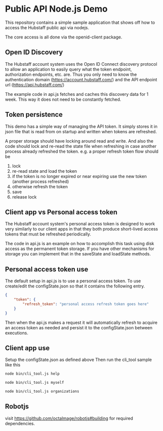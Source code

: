 # Public API Node.js Demo

This repository contains a simple sample application that shows off how to 
access the Hubstaff public api via nodejs.

The core access is all done via the openid-client package.

## Open ID Discovery

The Hubstaff account system uses the Open ID Connect discovery protocol to
allow an application to easily query what the token endpoint, authorization endpoints,
etc. are. Thus you only need to know the authentication domain (https://account.hubstaff.com/)
and the API endpoint url (https://api.hubstaff.com/)

The example code in api.js fetches and caches this discovery data for 1 week. This way it does
not need to be constantly fetched.

## Token persistence

This demo has a simple way of managing the API token. It simply stores it in json file that is read from
on startup and written when tokens are refreshed.

A proper storage should have locking around read and write. And also the code should lock and re-read the
 state file when refreshing in case another process already refreshed the token.
e.g. a proper refresh token flow should be

1) lock
2) re-read state and load the token
3) if the token is no longer expired or near expiring use the new token (another process refreshed)
4) otherwise refresh the token
5) save
6) release lock 

## Client app vs Personal access token

The Hubstaff account system's personal access token is designed to work very
similarly to our client apps in that they both produce short-lived access tokens
that must be refreshed periodically.

The code in api.js is an example on how to accomplish this task using disk access
as the permanent token storage.   If you have other mechanisms for storage you can
implement that in the saveState and loadState methods.

## Personal access token use

The default setup in api.js is to use a personal access token. To use create/edit
the configState.json so that it contains the following entry.

```json
{
    "token": {
        "refresh_token": "personal access refresh token goes here"
    }
}
```

Then when the api.js makes a request it will automatically refresh to acquire an access
token as needed and persist it to the configState.json between executions.

## Client app use

Setup the configState.json as defined above
Then run the cli_tool sample like this
```bash
node bin/cli_tool.js help

node bin/cli_tool.js myself

node bin/cli_tool.js organizations
```

## Robotjs

visit https://github.com/octalmage/robotjs#building for required dependencies.
